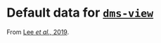 # Default data for [`dms-view`](https:dms-view.github.io)

From [Lee _et al.,_ 2019](https://elifesciences.org/articles/49324).
